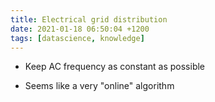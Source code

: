 ```yaml
---
title: Electrical grid distribution
date: 2021-01-18 06:50:04 +1200
tags: [datascience, knowledge]
---
```



* Keep AC frequency as constant as possible

* Seems like a very "online" algorithm

